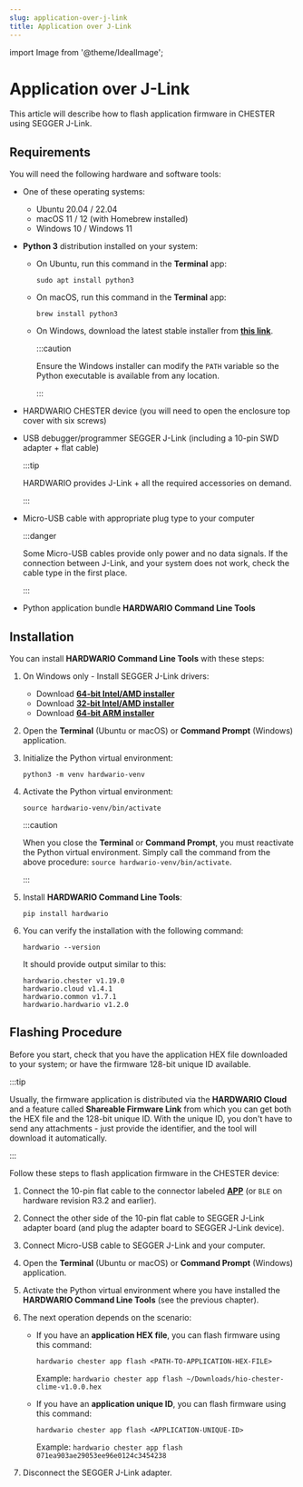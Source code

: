```yaml
---
slug: application-over-j-link
title: Application over J-Link
---
```

import Image from '@theme/IdealImage';

# Application over J-Link

This article will describe how to flash application firmware in CHESTER using SEGGER J-Link.

## Requirements

You will need the following hardware and software tools:

* One of these operating systems:

  * Ubuntu 20.04 / 22.04
  * macOS 11 / 12 (with Homebrew installed)
  * Windows 10 / Windows 11

* **Python 3** distribution installed on your system:

  * On Ubuntu, run this command in the **Terminal** app:

    ```
    sudo apt install python3
    ```

  * On macOS, run this command in the **Terminal** app:

    ```
    brew install python3
    ```

  * On Windows, download the latest stable installer from [**this link**](https://www.python.org/downloads/windows/).

    :::caution

    Ensure the Windows installer can modify the `PATH` variable so the Python executable is available from any location.

    :::


* HARDWARIO CHESTER device (you will need to open the enclosure top cover with six screws)

* USB debugger/programmer SEGGER J-Link (including a 10-pin SWD adapter + flat cable)

  :::tip

  HARDWARIO provides J-Link + all the required accessories on demand.

  :::

* Micro-USB cable with appropriate plug type to your computer

  :::danger

  Some Micro-USB cables provide only power and no data signals. If the connection between J-Link, and your system does not work, check the cable type in the first place.

  :::

* Python application bundle **HARDWARIO Command Line Tools**

## Installation

You can install **HARDWARIO Command Line Tools** with these steps:

1. On Windows only - Install SEGGER J-Link drivers:

   * Download [**64-bit Intel/AMD installer**](https://www.segger.com/downloads/jlink/JLink_Windows_x86_64.exe)
   * Download [**32-bit Intel/AMD installer**](https://www.segger.com/downloads/jlink/JLink_Windows.exe)
   * Download [**64-bit ARM installer**](https://www.segger.com/downloads/jlink/JLink_Windows_arm64.exe)

1. Open the **Terminal** (Ubuntu or macOS) or **Command Prompt** (Windows) application.

1. Initialize the Python virtual environment:

   ```
   python3 -m venv hardwario-venv
   ```

1. Activate the Python virtual environment:

   ```
   source hardwario-venv/bin/activate
   ```

   :::caution

   When you close the **Terminal** or **Command Prompt**, you must reactivate the Python virtual environment. Simply call the command from the above procedure: `source hardwario-venv/bin/activate`.

   :::

1. Install **HARDWARIO Command Line Tools**:

   ```
   pip install hardwario
   ```

1. You can verify the installation with the following command:

   ```
   hardwario --version
   ```

   It should provide output similar to this:

   ```
   hardwario.chester v1.19.0
   hardwario.cloud v1.4.1
   hardwario.common v1.7.1
   hardwario.hardwario v1.2.0
   ```

## Flashing Procedure

Before you start, check that you have the application HEX file downloaded to your system; or have the firmware 128-bit unique ID available.

:::tip

Usually, the firmware application is distributed via the **HARDWARIO Cloud** and a feature called **Shareable Firmware Link** from which you can get both the HEX file and the 128-bit unique ID. With the unique ID, you don't have to send any attachments - just provide the identifier, and the tool will download it automatically.

:::

Follow these steps to flash application firmware in the CHESTER device:

1. Connect the 10-pin flat cable to the connector labeled [**APP**](../../chester/developer-tools/segger-j-link#segger-j-link-to-app-port-connection) (or `BLE` on hardware revision R3.2 and earlier).

1. Connect the other side of the 10-pin flat cable to SEGGER J-Link adapter board (and plug the adapter board to SEGGER J-Link device).

1. Connect Micro-USB cable to SEGGER J-Link and your computer.

1. Open the **Terminal** (Ubuntu or macOS) or **Command Prompt** (Windows) application.

1. Activate the Python virtual environment where you have installed the **HARDWARIO Command Line Tools** (see the previous chapter).

1. The next operation depends on the scenario:

   * If you have an **application HEX file**, you can flash firmware using this command:

     ```
     hardwario chester app flash <PATH-TO-APPLICATION-HEX-FILE>
     ```

     Example: `hardwario chester app flash ~/Downloads/hio-chester-clime-v1.0.0.hex`

   * If you have an **application unique ID**, you can flash firmware using this command:

     ```
     hardwario chester app flash <APPLICATION-UNIQUE-ID>
     ```

     Example: `hardwario chester app flash 071ea903ae29053ee96e0124c3454238`

1. Disconnect the SEGGER J-Link adapter.
